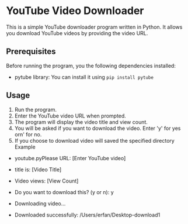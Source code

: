 # YouTube Video Downloader

This is a simple YouTube downloader program written in Python. It allows you download YouTube videos by providing the video URL.

## Prerequisites

Before running the program, you the following dependencies installed:

- pytube library: You can install it using `pip install pytube`

## Usage

1. Run the program.
2. Enter the YouTube video URL when prompted.
3. The program will display the video title and view count.
4. You will be asked if you want to download the video. Enter 'y' for yes orn' for no.
5. If you choose to download video will saved the specified directory Example

- youtube.pyPlease URL: [Enter YouTube video]
- title is: [Video Title]
- Video views: [View Count]

- Do you want to download this? (y or n): y
- Downloading video...
- Downloaded successfully: /Users/erfan/Desktop-download1
